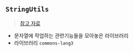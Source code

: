 ## `StringUtils`
> [참고 자료](https://bigstupid.tistory.com/40)
- 문자열에 작업하는 관련기능들을 모아놓은 라이브러리
- 라이브러리 `commons-lang3`

